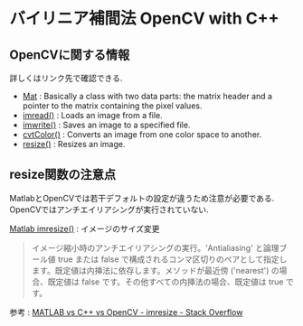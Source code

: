 # バイリニア補間法 OpenCV with C++

## OpenCVに関する情報
詳しくはリンク先で確認できる.
* [Mat](https://docs.opencv.org/2.4/doc/tutorials/core/mat_the_basic_image_container/mat_the_basic_image_container.html?highlight=mat#mat) : Basically a class with two data parts: the matrix header and a pointer to the matrix containing the pixel values.
* [imread()](https://docs.opencv.org/2.4/modules/highgui/doc/reading_and_writing_images_and_video.html?highlight=imread%20python#imread) : Loads an image from a file.
* [imwrite()](https://docs.opencv.org/2.4/modules/highgui/doc/reading_and_writing_images_and_video.html?highlight=imread%20python#imwrite) : Saves an image to a specified file.
* [cvtColor()](https://docs.opencv.org/2.4/modules/imgproc/doc/miscellaneous_transformations.html?highlight=cvtcolor%20python#cvtcolor) : Converts an image from one color space to another.
* [resize()](https://docs.opencv.org/2.4/modules/imgproc/doc/geometric_transformations.html#void%20resize(InputArray%20src,%20OutputArray%20dst,%20Size%20dsize,%20double%20fx,%20double%20fy,%20int%20interpolation)) : Resizes an image.


## resize関数の注意点
MatlabとOpenCVでは若干デフォルトの設定が違うため注意が必要である.
OpenCVではアンチエイリアシングが実行されていない.

[Matlab imresize()](https://jp.mathworks.com/help/matlab/ref/imresize.html?searchHighlight=AntiAliasing&s_tid=doc_srchtitle) : イメージのサイズ変更
> イメージ縮小時のアンチエイリアシングの実行。'Antialiasing' と論理ブール値 true または false で構成されるコンマ区切りのペアとして指定します。既定値は内挿法に依存します。メソッドが最近傍 ('nearest') の場合、既定値は false です。その他すべての内挿法の場合、既定値は true です。

参考 : [MATLAB vs C++ vs OpenCV - imresize - Stack Overflow](https://stackoverflow.com/questions/26812289/matlab-vs-c-vs-opencv-imresize)

